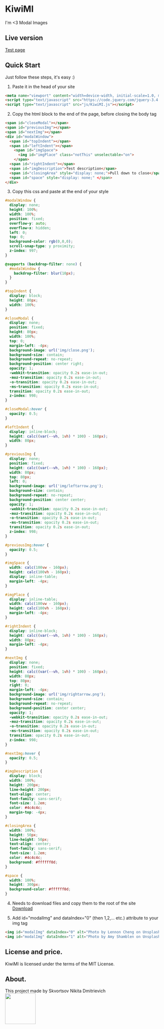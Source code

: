 # KiwiMI
I'm <3 Modal Images

## Live version
[Test page](https://fourxone.github.io/KiwiMI/)

## Quick Start
Just follow these steps, it's easy :)

1. Paste it in the head of your site
```html
<meta name="viewport" content="width=device-width, initial-scale=1.0, maximum-scale=1.0, minimum-scale=1.0, user-scalable=no, target-densityDpi=device-dpi" />
<script type="text/javascript" src="https://code.jquery.com/jquery-3.4.1.min.js"></script>
<script type="text/javascript" src="js/KiwiMI.js"></script>
```

2. Copy the html block to the end of the page, before closing the body tag
```html
<span id="closeModal"></span>
<span id="previousImg"></span>
<span id="nextImg"></span>
<div id="modalWindow">
  <span id="topIndent"></span>
  <span id="leftIndent"></span>
    <span id="imgSpace">
      <img id="imgPlace" class="notThis" unselectable="on">
    </span>
  <span id="rightIndent"></span>
  <span id="imgDescription">Test description</span>
  <span id="closingArea" style="display: none;">Pull down to close</span>
  <span id="space" style="display: none;" </span>
</div>
```

3. Сopy this css and paste at the end of your style
```css
#modalWindow {
  display: none;
  height: 100%;
  width: 100%;
  position: fixed;
  overflow-y: auto;
  overflow-x: hidden;
  left: 0;
  top: 0;
  background-color: rgb(0,0,0);
  scroll-snap-type: y proximity;
  z-index: 997;
}

@supports (backdrop-filter: none) {
  #modalWindow {
    backdrop-filter: blur(10px);
  }
}

#topIndent {
  display: block;
  height: 80px;
  width: 100%;
}

#closeModal {
  display: none;
  position: fixed;
  height: 80px;
  width: 100%;
  top: 0;
  margin-left: -4px;
  background-image: url('img/close.png');
  background-size: contain;
  background-repeat: no-repeat;
  background-position: center right;
  opacity: 1;
  -webkit-transition: opacity 0.2s ease-in-out;
  -moz-transition: opacity 0.2s ease-in-out;
  -o-transition: opacity 0.2s ease-in-out;
  -ms-transition: opacity 0.2s ease-in-out;
  transition: opacity 0.2s ease-in-out;
  z-index: 998;
}

#closeModal:hover {
  opacity: 0.5;
}

#leftIndent {
  display: inline-block;
  height: calc((var(--vh, 1vh) * 100) - 160px);
  width: 80px;
}

#previousImg {
  display: none;
  position: fixed;
  height: calc((var(--vh, 1vh) * 100) - 160px);
  width: 80px;
  top: 80px;
  left: 0;
  background-image: url('img/leftarrow.png');
  background-size: contain;
  background-repeat: no-repeat;
  background-position: center center;
  opacity: 1;
  -webkit-transition: opacity 0.2s ease-in-out;
  -moz-transition: opacity 0.2s ease-in-out;
  -o-transition: opacity 0.2s ease-in-out;
  -ms-transition: opacity 0.2s ease-in-out;
  transition: opacity 0.2s ease-in-out;
  z-index: 998;
}

#previousImg:hover {
  opacity: 0.5;
}

#imgSpace {
  width: calc(100vw - 160px);
  height: calc(100vh - 160px);
  display: inline-table;
  margin-left: -4px;
}

#imgPlace {
  display: inline-table;
  width: calc(100vw - 160px);
  height: calc(100vh - 160px);
  margin-left: -4px;
}

#rightIndent {
  display: inline-block;
  height: calc((var(--vh, 1vh) * 100) - 160px);
  width: 80px;
  margin-left: -4px;
}

#nextImg {
  display: none;
  position: fixed;
  height: calc((var(--vh, 1vh) * 100) - 160px);
  width: 80px;
  top: 80px;
  right: 0;
  margin-left: -4px;
  background-image: url('img/rightarrow.png');
  background-size: contain;
  background-repeat: no-repeat;
  background-position: center center;
  opacity: 1;
  -webkit-transition: opacity 0.2s ease-in-out;
  -moz-transition: opacity 0.2s ease-in-out;
  -o-transition: opacity 0.2s ease-in-out;
  -ms-transition: opacity 0.2s ease-in-out;
  transition: opacity 0.2s ease-in-out;
  z-index: 998;
}

#nextImg:hover {
  opacity: 0.5;
}

#imgDescription {
  display: block;
  width: 100%;
  height: 200px;
  line-height: 200px;
  text-align: center;
  font-family: sans-serif;
  font-size: 1.2em;
  color: #4c4c4c;
  margin-top: -4px;
}

#closingArea {
  width: 100%;
  height: 50px;
  line-height: 50px;
  text-align: center;
  font-family: sans-serif;
  font-size: 1.2em;
  color: #4c4c4c;
  background: #ffffff0d;
}

#space {
  width: 100%;
  height: 300px;
  background-color: #ffffff0d;
}
```

4. Needs to download files and copy them to the root of the site
<br>[Download](https://fourxone.github.io/KiwiMI/KiwiMI_beta.zip)

5. Add id="modalImg" and dataIndex="0" (then 1,2,... etc.) attribute to your img tag
```html
<img id="modalImg" dataIndex="0" alt="Photo by Lennon Cheng on Unsplash" src="examples/01.jpg">
<img id="modalImg" dataIndex="1" alt="Photo by Amy Shamblen on Unsplash" src="examples/02.jpg">
```

## License and price.
KiwiMI is licensed under the terms of the MIT License.

## About.
This project made by Skvortsov Nikita Dmitrievich
<br>[<img src="https://4x1.pw/assets/images/logo/logofullblack.svg" width="100">](https://4x1.pw/)
